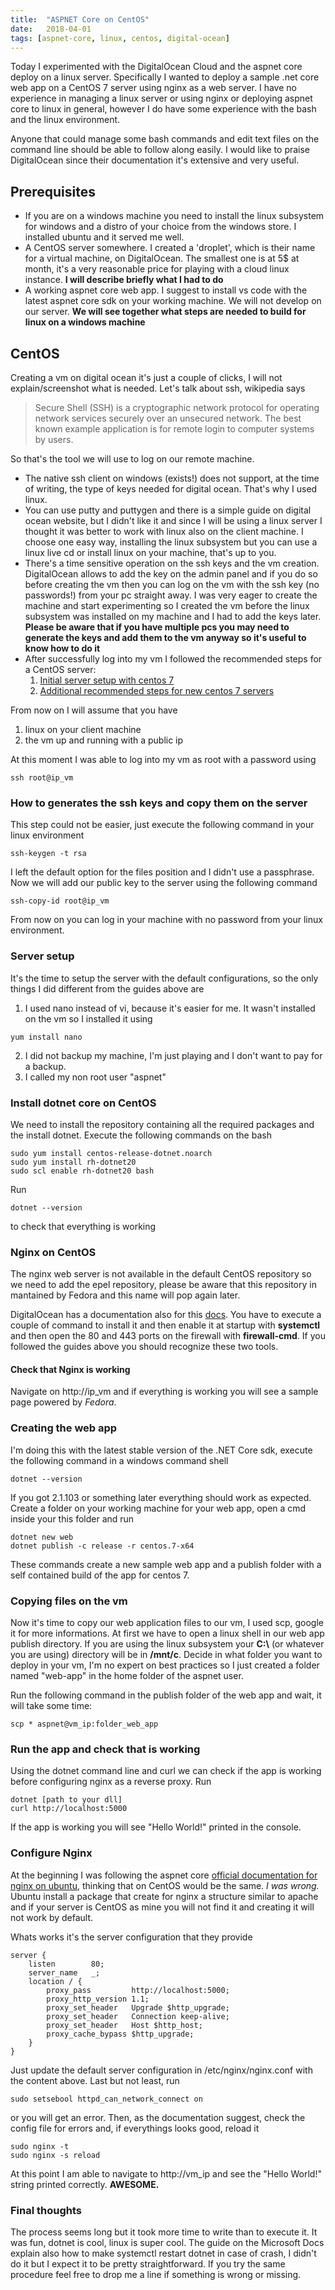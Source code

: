 ```yaml
---
title:  "ASPNET Core on CentOS"
date:   2018-04-01
tags: [aspnet-core, linux, centos, digital-ocean]
---
```

Today I experimented with the DigitalOcean Cloud and the aspnet core deploy on a linux server. Specifically I wanted to deploy a sample .net core web app on a CentOS 7 server using nginx as a web server. I have no experience in managing a linux server or using nginx or deploying aspnet core to linux in general, however I do have some experience with the bash and the linux environment. 
<!-- truncate -->

Anyone that could manage some bash commands and edit text files on the command line should be able to follow along easily. I would like to praise DigitalOcean since their documentation it's extensive and very useful.

## Prerequisites

* If you are on a windows machine you need to install the linux subsystem for windows and a distro of your choice from the windows store. I installed ubuntu and it served me well.
* A CentOS server somewhere. I created a 'droplet', which is their name for a virtual machine, on DigitalOcean. The smallest one is at 5$ at month, it's a very reasonable price for playing with a cloud linux instance. **I will describe briefly what I had to do**
* A working aspnet core web app. I suggest to install vs code with the latest aspnet core sdk on your working machine. We will not develop on our server. **We will see together what steps are needed to build for linux on a windows machine**

## CentOS

Creating a vm on digital ocean it's just a couple of clicks, I will not explain/screenshot what is needed. Let's talk about ssh, wikipedia says 

>Secure Shell (SSH) is a cryptographic network protocol for operating network services securely over an unsecured network. The best known example application is for remote login to computer systems by users.

So that's the tool we will use to log on our remote machine. 
* The native ssh client on windows (exists!) does not support, at the time of writing, the type of keys needed for digital ocean. That's why I used linux.
*  You can use putty and puttygen and there is a simple guide on digital ocean website, but I didn't like it and since I will be using a linux server I thought it was better to work with linux also on the client machine. I choose one easy way, installing the linux subsystem but you can use a linux live cd or install linux on your machine, that's up to you.
* There's a time sensitive operation on the ssh keys and the vm creation. DigitalOcean allows to add the key on the admin panel and if you do so before creating the vm then you can log on the vm with the ssh key (no passwords!) from your pc straight away. I was very eager to create the machine and start experimenting so I created the vm before the linux subsystem was installed on my machine and I had to add the keys later. **Please be aware that if you have multiple pcs you may need to generate the keys and add them to the vm anyway so it's useful to know how to do it**
* After successfully log into my vm I followed the recommended steps for a CentOS server:
    1. [Initial server setup with centos 7](https://www.digitalocean.com/community/tutorials/initial-server-setup-with-centos-7 "Initial server setup with centos 7") 
    2. [Additional recommended steps for new centos 7 servers](https://www.digitalocean.com/community/tutorials/additional-recommended-steps-for-new-centos-7-servers "Additional recommended steps for new centos 7 servers")

From now on I will assume that you have
1. linux on your client machine
2. the vm up and running with a public ip

At this moment I was able to log into my vm as root with a password using 
```
ssh root@ip_vm
```

### How to generates the ssh keys and copy them on the server
This step could not be easier, just execute the following command in your linux environment
```
ssh-keygen -t rsa
```
I left the default option for the files position and I didn't use a passphrase. Now we will add our public key to the server using the following command
```
ssh-copy-id root@ip_vm
```
From now on you can log in your machine with no password from your linux environment.

### Server setup

It's the time to setup the server with the default configurations, so the only things I did different from the guides above are
1. I used nano instead of vi, because it's easier for me. It wasn't installed on the vm so I installed it using
```
yum install nano
```
2. I did not backup my machine, I'm just playing and I don't want to pay for a backup.
3. I called my non root user "aspnet"

### Install dotnet core on CentOS
We need to install the repository containing all the required packages and the install dotnet. Execute the following commands on the bash

```
sudo yum install centos-release-dotnet.noarch
sudo yum install rh-dotnet20
sudo scl enable rh-dotnet20 bash
```
Run
```
dotnet --version
```
to check that everything is working

### Nginx on CentOS

The nginx web server is not available in the default CentOS repository so we need to add the epel repository, please be aware that this repository in mantained by Fedora and this name will pop again later.

DigitalOcean has a documentation also for this [docs](https://www.digitalocean.com/community/tutorials/how-to-install-nginx-on-centos-7). You have to execute a couple of command to install it and then enable it at startup with **systemctl** and then open the 80 and 443 ports on the firewall with **firewall-cmd**. If you followed the guides above you should recognize these two tools.

#### Check that Nginx is working

Navigate on http://ip_vm and if everything is working you will see a sample page powered by *Fedora*.

### Creating the web app

I'm doing this with the latest stable version of the .NET Core sdk, execute the following command in a windows command shell
```
dotnet --version
```
If you got 2.1.103 or something later everything should work as expected. Create a folder on your working machine for your web app, open a cmd inside your this folder and run
```
dotnet new web
dotnet publish -c release -r centos.7-x64
```
These commands create a new sample web app and a publish folder with a self contained build of the app for centos 7.

### Copying files on the vm

Now it's time to copy our web application files to our vm, I used scp, google it for more informations. At first we have to open a linux shell in our web app publish directory. If you are using the linux subsystem your **C:\\** (or whatever you are using) directory will be in **/mnt/c**. Decide in what folder you want to deploy in your vm, I'm no expert on best practices so I just created a folder named "web-app" in the home folder of the aspnet user.

Run the following command in the publish folder of the web app and wait, it will take some time:
```
scp * aspnet@vm_ip:folder_web_app
```

### Run the app and check that is working

Using the dotnet command line and curl we can check if the app is working before configuring nginx as a reverse proxy. Run
```
dotnet [path to your dll]
curl http://localhost:5000
```
If the app is working you will see "Hello World!" printed in the console.

### Configure Nginx

At the beginning I was following the aspnet core [official documentation for nginx on ubuntu](https://docs.microsoft.com/en-us/aspnet/core/host-and-deploy/linux-nginx?tabs=aspnetcore2x), thinking that on CentOS would be the same. *I was wrong.* Ubuntu install a package that create for nginx a structure similar to apache and if your server is CentOS as mine you will not find it and creating it will not work by default. 

Whats works it's the server configuration that they provide
```
server {
    listen        80;
    server_name   _;
    location / {
        proxy_pass         http://localhost:5000;
        proxy_http_version 1.1;
        proxy_set_header   Upgrade $http_upgrade;
        proxy_set_header   Connection keep-alive;
        proxy_set_header   Host $http_host;
        proxy_cache_bypass $http_upgrade;
    }
}
```

Just update the default server configuration in /etc/nginx/nginx.conf with the content above. Last but not least, run
```
sudo setsebool httpd_can_network_connect on
```
or you will get an error. Then, as the documentation suggest, check the config file for errors and, if everythings looks good, reload it
```
sudo nginx -t
sudo nginx -s reload
```
At this point I am able to navigate to http://vm_ip and see the "Hello World!" string printed correctly. **AWESOME.**

### Final thoughts

The process seems long but it took more time to write than to execute it. It was fun, dotnet is cool, linux is super cool. The guide on the Microsoft Docs explain also how to make systemctl restart dotnet in case of crash, I didn't do it but I expect it to be pretty straightforward. If you try the same procedure feel free to drop me a line if something is wrong or missing.